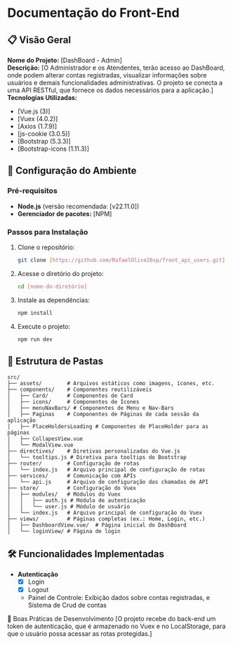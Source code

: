 # Documentação do Front-End

## 📋 Visão Geral

**Nome do Projeto:** [DashBoard - Admin]  
**Descrição:** [O Administrador e os Atendentes, terão acesso ao DashBoard, onde podem alterar contas registradas, visualizar informações sobre usuários e demais funcionalidades administrativas. O projeto se conecta a uma API RESTful, que fornece os dados necessários para a aplicação.]  
**Tecnologias Utilizadas:**
- [Vue.js (3)]
- [Vuex (4.0.2)]
- [Axios (1.7.9)]
- [js-cookie (3.0.5)]
- [Bootstrap (5.3.3)]
- [Bootstrap-icons (1.11.3)]

## 🚀 Configuração do Ambiente

### Pré-requisitos

- **Node.js** (versão recomendada: [v22.11.0])
- **Gerenciador de pacotes:** [NPM]

### Passos para Instalação

1. Clone o repositório:
    ```bash
    git clone [https://github.com/RafaelOlive26sp/front_api_users.git]
    ```

2. Acesse o diretório do projeto:
    ```bash
    cd [nome-do-diretório]
    ```

3. Instale as dependências:
    ```bash
    npm install
    ```

4. Execute o projeto:
    ```bash
    npm run dev
    ```

## 📂 Estrutura de Pastas

```
src/
├── assets/        # Arquivos estáticos como imagens, ícones, etc.
├── components/    # Componentes reutilizáveis
│   ├── Card/      # Componentes de Card
│   ├── icons/     # Componentes de Ícones
│   ├── menuNavBars/ # Componentes de Menu e Nav-Bars
│   ├── Paginas    # Componentes de Páginas de cada sessão da aplicação 
│   ├── PlaceHoldersLoading # Componentes de PlaceHolder para as páginas
│   ├── CollapesView.vue
│   └── ModalView.vue
├── directives/    # Diretivas personalizadas do Vue.js
│   └── tooltips.js # Diretiva para tooltips do Bootstrap
├── router/        # Configuração de rotas
│   └── index.js   # Arquivo principal de configuração de rotas
├── services/      # Comunicação com APIs
│   └── api.js     # Arquivo de configuração das chamadas de API
├── store/         # Configuração do Vuex
│   ├── modules/   # Módulos do Vuex
│   │   ├── auth.js # Módulo de autenticação
│   │   └── user.js # Módulo de usuário
│   └── index.js   # Arquivo principal de configuração do Vuex
├── views/         # Páginas completas (ex.: Home, Login, etc.)
│   ├── DashboardView.vue/  # Página inicial do DashBoard
│   └── loginView/ # Página de login

```

## 🛠️ Funcionalidades Implementadas

- **Autenticação**
    - [x] Login
    - [x] Logout

    - Painel de Controle: Exibição dados sobre contas registradas, e Sistema de Crud de contas

📖 Boas Práticas de Desenvolvimento
[O projeto recebe do back-end um token de autenticação, que é armazenado no Vuex e no LocalStorage, para que o usuário possa acessar as rotas protegidas.]

